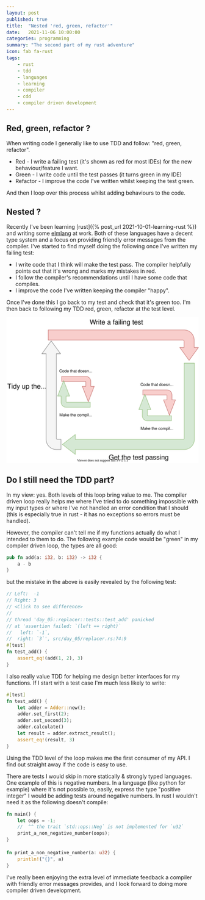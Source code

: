 ```yaml
---
layout: post
published: true
title:  "Nested 'red, green, refactor'"
date:   2021-11-06 10:00:00
categories: programming
summary: "The second part of my rust adventure"
icon: fab fa-rust
tags:
    - rust
    - tdd
    - languages
    - learning
    - compiler
    - cdd
    - compiler driven development
---
```


## Red, green, refactor ?

When writing code I generally like to use TDD and follow: "red, green, refactor".

* Red - I write a failing test (it's shown as red for most IDEs) for the new behaviour/feature I want.
* Green - I write code until the test passes (it turns green in my IDE)
* Refactor - I improve the code I've written whilst keeping the test green.

And then I loop over this process whilst adding behaviours to the code.


## Nested ?
Recently I've been learning [rust]({% post_url 2021-10-01-learning-rust %}) and writing some 
[elmlang](https://elm-lang.org/) at work. Both of these languages have a decent type system and a focus
on providing friendly error messages from the compiler. I've started to find myself doing  the following once 
I've written my failing test:

* I write code that I think will make the test pass. The compiler helpfully points out that it's wrong and marks my mistakes in red.
* I follow the compiler's recommendations until I have some code that compiles.
* I improve the code I've written keeping the compiler "happy".

Once I've done this I go back to my test and check that it's green too. I'm then back to following my TDD
red, green, refactor at the test level. 

![diagram showing nested red, green, refactor loops](/images/2021-11-06-nested-red-green-refactor/diagram.svg)

## Do I still need the TDD part?

In my view: yes. Both levels of this loop bring value to me. The compiler driven loop really helps 
me where I've tried to do something impossible with my input types or where I've not handled an error
condition that I should (this is especially true in rust - it has no exceptions so errors must be handled).

However, the compiler can't tell me if my functions actually do what I intended to them to do. The 
following example code would be "green" in my compiler driven loop, the types are all good:

```rust
pub fn add(a: i32, b: i32) -> i32 {
    a - b
}
```

but the mistake in the above is easily revealed by the following test:

```rust
// Left:  -1
// Right: 3
// <Click to see difference>
// 
// thread 'day_05::replacer::tests::test_add' panicked 
// at 'assertion failed: `(left == right)`
//   left: `-1`,
//  right: `3`', src/day_05/replacer.rs:74:9
#[test]
fn test_add() {
    assert_eq!(add(1, 2), 3)
}
```

I also really value TDD for helping me design better interfaces for my functions. If
I start with a test case I'm much less likely to write:

```rust
#[test]
fn test_add() {
    let adder = Adder::new();
    adder.set_first(2);
    adder.set_second(3);
    adder.calculate()
    let result = adder.extract_result();
    assert_eq!(result, 3)
}
```

Using the TDD level of the loop makes me the first consumer of my API. I find out straight away
if the code is easy to use.

There are tests I would skip in more statically & strongly typed languages. One example of this is negative numbers.
In a language (like python for example) where it's not possible to, easily, express the type "positive integer" I would
be adding tests around negative numbers. In rust I wouldn't need it as the following doesn't compile:

```rust
fn main() {
    let oops = -1;
    //  ^^ the trait `std::ops::Neg` is not implemented for `u32`
    print_a_non_negative_number(oops);
}

fn print_a_non_negative_number(a: u32) {
    println!("{}", a)
}
```

I've really been enjoying the extra level of immediate feedback a compiler with friendly error messages provides, and
I look forward to doing more compiler driven development.